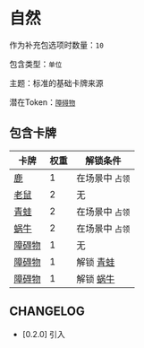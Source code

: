 # 自然

作为补充包选项时数量：`10`

包含类型：`单位`

主题：标准的基础卡牌来源

潜在Token：[`障碍物`](障碍物.md)

## 包含卡牌

卡牌 | 权重 | 解锁条件
--- | --- | ---
[鹿](../卡牌/鹿.md) | 1 | 在场景中 `占领`
[老鼠](../卡牌/老鼠.md) | 2 | 无
[青蛙](../卡牌/青蛙.md) | 2 | 在场景中 `占领`
[蜗牛](../卡牌/蜗牛.md) | 2 | 在场景中 `占领`
[障碍物](障碍物.md) | 1 | 无
[障碍物](障碍物.md) | 1 | 解锁 [青蛙](../卡牌/青蛙.md)
[障碍物](障碍物.md) | 1 | 解锁 [蜗牛](../卡牌/蜗牛.md)

## CHANGELOG

- [0.2.0] 引入
